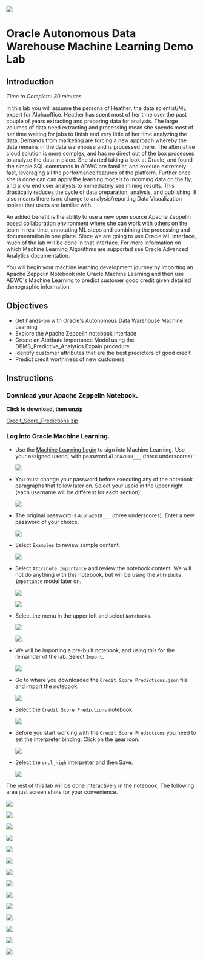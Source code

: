   ![](images/001.png)

# Oracle Autonomous Data Warehouse Machine Learning Demo Lab

## Introduction
_Time to Complete: 30 minutes_

in this lab you will assume the persona of Heather, the data scientist/ML expert for Alphaoffice. Heather has spent most of her time over the past couple of years extracting and preparing data for analysis. The large volumes of data need extracting and processing mean she spends most of her time waiting for jobs to finish and very little of her time analyzing the data. Demands from marketing are forcing a new approach whereby the data remains in the data warehouse and is processed there. The alternative cloud solution is more complex, and has no direct out of the box processes to analyze the data in place. She started taking a look at Oracle, and found the simple SQL commands in ADWC are familiar, and execute extremely fast, leveraging all the performance features of the platform. Further once she is done can can apply the learning models to incoming data on the fly, and allow end user analysts to immediately see mining results. This drastically reduces the cycle of data preparation, analysis, and publishing. It also means there is no change to analysis/reporting Data Visualization toolset that users are familiar with.

An added benefit is the ability to use a new open source Apache Zeppelin based collaboration environment where she can work with others on the team in real time, annotating ML steps and combining the processing and documentation in one place. Since we are going to use Oracle ML interface, much of the lab will be done in that interface. For more information on which Machine Learning Algorithms are supported see Oracle Advanced Analytics documentation.

You will begin your machine learning development journey by importing an Apache Zeppelin Notebook into Oracle Machine Learning and then use ADWC's Machine Learning to predict customer good credit given detailed demographic information.

## Objectives

- Get hands-on with Oracle's Autonomous Data Warehouse Machine Learning
- Explore the Apache Zeppelin notebook interface
- Create an Attribute Importance Model using the DBMS_Predictive_Analytics.Expain procedure
- Identify customer attributes that are the best predictors of good credit
- Predict credit worthiness of new customers

## Instructions

### Download your Apache Zeppelin Notebook.

**Click to download, then unzip**

[Credit_Score_Predictions.zip](https://dgcameron.github.io/adwcjs/demo-labs/adwcml/Credit_Score_Predictions.zip)

### Log into Oracle Machine Learning.

- Use the [Machine Learning Login](https://adwc.uscom-east-1.oraclecloud.com/oml/tenants/OCID1.TENANCY.OC1..AAAAAAAA3FF5N7TZN3BUPBW7D5NHFCNUAGNCA5KN7KW4ODBMZMP5FHH6FWLA/databases/ORCL/index.html) to sign into Machine Learning.  Use your assigned userid, with password `Alpha2018___` (three underscores):  

  ![](images/002.png)

- You must change your password before executing any of the notebook paragraphs that follow later on.  Select your useid in the upper right (each username will be different for each section):

  ![](images/002.1.png)

- The original password is `Alpha2018___` (three underscores).  Enter a new password of your choice.

  ![](images/002.2.png)

- Select `Examples` to review sample content.

  ![](images/003.png)

- Select `Attribute Importance` and review the notebook content.  We will not do anything with this notebook, but will be using the `Attribute Importance` model later on.

  ![](images/004.png)

  ![](images/005.png)

- Select the menu in the upper left and select `Notebooks`.

  ![](images/006.png)

  ![](images/007.png)

- We will be importing a pre-built notebook, and using this for the remainder of the lab.  Select `Import`.

  ![](images/008.png)

- Go to where you downloaded the `Credit Score Predictions.json` file and import the notebook.

  ![](images/009.png)

- Select the `Credit Score Predictions` notebook.

  ![](images/010.png)

- Before you start working with the `Credit Score Predictions` you need to set the interpreter binding.  Click on the gear icon.

  ![](images/011.png)

- Select the `orcl_high` interpreter and then Save.

  ![](images/012.png)

The rest of this lab will be done interactively in the notebook.  The following area just screen shots for your convenience.

![](images/013.png)

![](images/014.png)

![](images/015.png)

![](images/016.png)

![](images/017.png)

![](images/018.png)

![](images/019.png)

![](images/020.png)

![](images/021.png)

![](images/022.png)

![](images/023.png)

![](images/024.png)

![](images/025.png)

![](images/026.png)